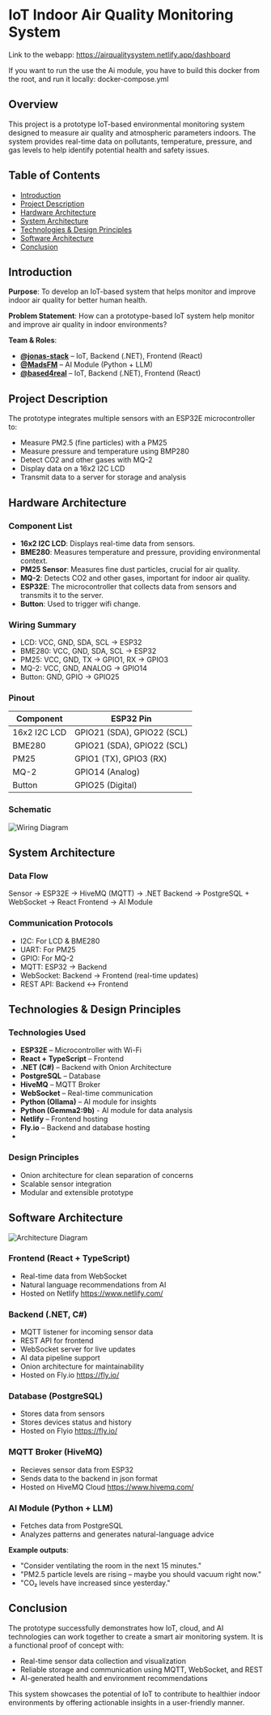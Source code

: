 # IoT Indoor Air Quality Monitoring System
Link to the webapp: https://airqualitysystem.netlify.app/dashboard

If you want to run the use the Ai module, you have to build this docker from the root, and run it locally: docker-compose.yml 

## Overview
This project is a prototype IoT-based environmental monitoring system designed to measure air quality and atmospheric parameters indoors. The system provides real-time data on pollutants, temperature, pressure, and gas levels to help identify potential health and safety issues.

## Table of Contents
- [Introduction](#introduction)
- [Project Description](#project-description)
- [Hardware Architecture](#hardware-architecture)
- [System Architecture](#system-architecture)
- [Technologies & Design Principles](#technologies--design-principles)
- [Software Architecture](#software-architecture)
- [Conclusion](#conclusion)

## Introduction
**Purpose**: To develop an IoT-based system that helps monitor and improve indoor air quality for better human health.

**Problem Statement**: How can a prototype-based IoT system help monitor and improve air quality in indoor environments?

**Team & Roles**:
- **[@jonas-stack](https://github.com/jonas-stack)** – IoT, Backend (.NET), Frontend (React)
- **[@MadsFM](https://github.com/MadsFM)** – AI Module (Python + LLM)
- **[@based4real](https://github.com/based4real/based4real)** – IoT, Backend (.NET), Frontend (React)

## Project Description
The prototype integrates multiple sensors with an ESP32E microcontroller to:
- Measure PM2.5 (fine particles) with a PM25
- Measure pressure and temperature using BMP280
- Detect CO2 and other gases with MQ-2
- Display data on a 16x2 I2C LCD
- Transmit data to a server for storage and analysis

## Hardware Architecture
### Component List
- **16x2 I2C LCD**: Displays real-time data from sensors.
- **BME280**: Measures temperature and pressure, providing environmental context.
- **PM25 Sensor**: Measures fine dust particles, crucial for air quality.
- **MQ-2**: Detects CO2 and other gases, important for indoor air quality.
- **ESP32E**: The microcontroller that collects data from sensors and transmits it to the server.
- **Button**: Used to trigger wifi change.

### Wiring Summary
- LCD: VCC, GND, SDA, SCL → ESP32
- BME280: VCC, GND, SDA, SCL → ESP32
- PM25: VCC, GND, TX → GPIO1, RX → GPIO3
- MQ-2: VCC, GND, ANALOG → GPIO14
- Button: GND, GPIO → GPIO25

### Pinout
| Component    | ESP32 Pin |
|--------------|-----------|
| 16x2 I2C LCD | GPIO21 (SDA), GPIO22 (SCL) |
| BME280       | GPIO21 (SDA), GPIO22 (SCL) |
| PM25         | GPIO1 (TX), GPIO3 (RX)    |
| MQ-2         | GPIO14 (Analog)            |
| Button       | GPIO25 (Digital)           |

### Schematic

![Wiring Diagram](Images/AirQualityCircut.png)


## System Architecture
### Data Flow
Sensor → ESP32E → HiveMQ (MQTT) → .NET Backend → PostgreSQL + WebSocket → React Frontend → AI Module

### Communication Protocols
- I2C: For LCD & BME280
- UART: For PM25
- GPIO: For MQ-2
- MQTT: ESP32 → Backend
- WebSocket: Backend → Frontend (real-time updates)
- REST API: Backend ↔ Frontend

## Technologies & Design Principles
### Technologies Used
- **ESP32E** – Microcontroller with Wi-Fi
- **React + TypeScript** – Frontend
- **.NET (C#)** – Backend with Onion Architecture
- **PostgreSQL** – Database
- **HiveMQ** – MQTT Broker
- **WebSocket** – Real-time communication
- **Python (Ollama)** – AI module for insights
- **Python (Gemma2:9b)** - AI module for data analysis
- **Netlify** – Frontend hosting
- **Fly.io** – Backend and database hosting
- 

### Design Principles
- Onion architecture for clean separation of concerns
- Scalable sensor integration
- Modular and extensible prototype

## Software Architecture

![Architecture Diagram](Images/System.PNG)


### Frontend (React + TypeScript)
- Real-time data from WebSocket
- Natural language recommendations from AI
- Hosted on Netlify https://www.netlify.com/

### Backend (.NET, C#)
- MQTT listener for incoming sensor data
- REST API for frontend
- WebSocket server for live updates
- AI data pipeline support
- Onion architecture for maintainability
- Hosted on Fly.io https://fly.io/

### Database (PostgreSQL)
- Stores data from sensors
- Stores devices status and history
- Hosted on Flyio https://fly.io/

### MQTT Broker (HiveMQ)
- Recieves sensor data from ESP32
- Sends data to the backend in json format
- Hosted on HiveMQ Cloud https://www.hivemq.com/

### AI Module (Python + LLM)
- Fetches data from PostgreSQL
- Analyzes patterns and generates natural-language advice

**Example outputs**:
- "Consider ventilating the room in the next 15 minutes."
- "PM2.5 particle levels are rising – maybe you should vacuum right now."
- "CO₂ levels have increased since yesterday."

## Conclusion
The prototype successfully demonstrates how IoT, cloud, and AI technologies can work together to create a smart air monitoring system. It is a functional proof of concept with:
- Real-time sensor data collection and visualization
- Reliable storage and communication using MQTT, WebSocket, and REST
- AI-generated health and environment recommendations

This system showcases the potential of IoT to contribute to healthier indoor environments by offering actionable insights in a user-friendly manner.

